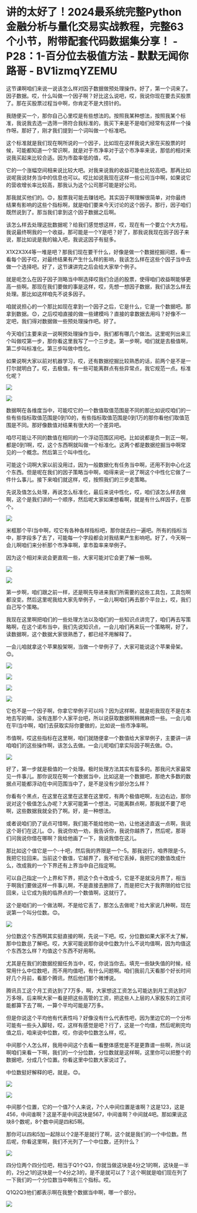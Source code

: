 # 讲的太好了！2024最系统完整Python金融分析与量化交易实战教程，完整63个小节，附带配套代码数据集分享！ - P28：1-百分位去极值方法 - 默默无闻你路哥 - BV1izmqYZEMU

这节课啊咱们来说一说该怎么样对因子数据做预处理操作。好了，第一个词来了。因子数据。哎，什么叫做一个因子啊？好比这么说吧，哎，我说你现在要去买股票了。那在买股票过程当中啊，你肯定不是大捞针的。

我随便买一个，那你自己心里哎是有些想法的。按照我某种想法，按照我某个标准，我说我去选一选筛一筛符合我标准的，我买下来是不是咱们经常有这样一个操作呀。那好了，刚才我们提到一个词叫做一个标准吧。

这个标准就是我们现在啊所说的一个因子，比如现在这样我说大家在买股票的时候，可能都知道一个常识啊，就是对于市净率对于这个市净率来说，那低的相对来说我买起来比较合适。因为市盈率低的值，哎。

它的一个涨幅空间相来说比较大吧。对我来说我的收益可能也比较高吧。那再比如说呢我说财务当中的信息也可以。哎比如说我现在这样一些公司当中啊，如果说它的营收增长率比较高，那我认为这个公司那可能是好公司。

那我就买他们的。😊，股票我可能去赚钱吧。其实因子啊理解很简单，对你最终结果有影响的这些个指标啊，就是咱们要来今天讨论的这个因子。那行，因子咱们既然说到了。那当我们拿到这个因子数据之后啊。

该怎么样去处理这批数据呢？给我们感觉想这样，哎，现在有一个要立个大方程。我说最终啊我的一个收益，那可能是一个Y是吧？好了，那我说我现在因子因子来说，那比如说是我的输入吧，我说这因子有挺多。

X1X2X3X4等一堆是吧？那我们现在要干什么，好像是做一个数据挖掘问题，看一看每个因子哎，对最终结果有产生什么样的影响，我该怎么样在这些个因子当中去做一个选择吧。好了，这节课讲完之后会给大家举个例子。

就是呃怎么在因子因子测略当中啊选择哎我们合适的股票，使得咱们收益啊能够更高一些啊。那现在我们要做的事是这样，哎，先想一想因子数据，我们该怎么样去处理。那比如这样咱先不说多因子。

咱就说担心的一个那比如现在拿到一个因子之后，它是什么，它是一个数据吧。那拿到数据。😊，之后哎咱直接的做一些建模吗？直接的拿数据去用吗？好像不一定吧，我们得对数据做一些预处理操作吧。好了。

今天咱们主要来说一说啊预处理操作当中，我们都有哪几个做法。这里呢列出来三个叫做哎第一步，那你看这里我写了一个三步走。第一步啊，咱们就是去极值啊，第二步叫标准化。第三步叫做中性化。

如果说啊大家以前对机器学习，哎，还有数据挖掘比较熟悉的话，前两个是不是一打尔就明白了。哎，去极值，有一些可能离群点有些异常点，我它规范一点。标准化呢？



![](img/3644bfe05121ed35db93e0f85f0e8209_1.png)

![](img/3644bfe05121ed35db93e0f85f0e8209_2.png)

数据啊在各维度当中，可能哎它的一个数值取值范围是不同的那比如说哎咱们的一些有些指标取值范围是0到10的，有些指标取值范围是0到1万的那你看他们取值范围是不同。那好像数值对结果有很大的一个差异吧。

咱尽可能让不同的数值在相同的一个浮动范围区间吧。比如说都是负一到正一啊，都是0到1啊，哎，这个东西啊就叫做一个标准化。这两个都是数据挖掘当中啊常见的一个概念。然后第三个叫中性化。

可能这个词啊大家以前没用过，因为一般数据化有任务当中啊，还用不到中心化这个东西。但是呢在我们的因子策略当中啊，咱得来说一说了啊这个中性化它做了一件什么事儿。接下来咱们就这样，哎，按照我们的三步走策略。

先说及值怎么处理，再说怎么标准化，最后来说中性化，哎，咱们该怎么样去做啊，这个是我们讲的一个顺序，然后呢大家如果想看啊，就是有什么样因子，在那个。



![](img/3644bfe05121ed35db93e0f85f0e8209_4.png)

米框那个平I当中啊，哎它有各种各样指标吧，那你就去扫一遍吧。所有的指标当中，那字段多了去了，可能每一个字段都会对我结果产生影响吧。好了，今天啊一会儿啊咱们来分析那个市净率啊，拿市盈率来举例子。

因为这个相对来说会更直观一些，大家可能对它会更了解一些啊。

![](img/3644bfe05121ed35db93e0f85f0e8209_6.png)

![](img/3644bfe05121ed35db93e0f85f0e8209_7.png)

第一步啊，咱们跟之前一样，还是啊先导进来我们所需要的这些工具包，工具包啊都没变。然后这里呢我给大家先举例子，一会儿啊咱们再去那个平台上，哎，我们自己写个策略。

我现在这里啊把咱们的一些处理方法以及咱们的一些知识点讲完了，咱们再去写策略啊，在这个诺布当中，我们先说知识点，一会儿咱们再来玩一个策略啊，好了，读数据啊，这个数据大家很熟悉了，都已经不用解释了。

一会儿咱就拿这个苹果股架啊，当做一个举例子了，大家可能说这个苹果骨架。😊。

![](img/3644bfe05121ed35db93e0f85f0e8209_9.png)

![](img/3644bfe05121ed35db93e0f85f0e8209_10.png)

![](img/3644bfe05121ed35db93e0f85f0e8209_11.png)

![](img/3644bfe05121ed35db93e0f85f0e8209_12.png)

它也不是一个因子啊，你拿它举例子可以吗？因为这样啊，就是呃我现在不是在本地去写的嘛，没有连那个人家平台吧，所以说获取数据啊稍微麻烦一些。一会儿咱在平I当中啊，咱们去获取实际你要做的，比如说一些市净率啊。

市值啊，哎这些指标在这里啊，咱们就随便拿一个数值给大家举例子，主要讲一讲咱咱们的这些操作啊，该怎么去做。一会儿呢咱们拿实际因子啊去做。😊。



![](img/3644bfe05121ed35db93e0f85f0e8209_14.png)

好了，第一步就是极值的一个处理。极时处理方法其实有蛮多的。那我问大家最常见一件事儿。那你说现在啊一个数据当中，比如这是一个数据吧，那绝大多数的数据点可能都浮动在中间范围当中了，是不是没有少部分怎么样？

你看有个黑点，在这里在这里在这里在这里哎，有两个极值吧啊，左边右边，那你说对这个极值怎么办呢？大家可能第一个想法，可能离群点啊，那我就不要了吧啊，这些数据我就全扔了啊。好，是一种想法。

或者说咱们扔了说点可惜啊，我们能不能给他劝一劝，让他迷途直返一点啊，我说这个哥们在这儿。😊，我说你劝一劝，我告诉你，我说你越界了，然后呢，那哥们问我说你借在哪啊？我给他画了一下，我说我借在这儿。

那比如这个值它是一个-十吧，然后我的界限是一个-5。那我说行，咱界限是-5，我把它拉回来。当前这个数值，它越界了，我不给它丢掉，我把它的数值改成什么，改成我的一个下界还有上界当中自己指定啊。

可以自己指定一个上界和下界，把这个负十改成-5，它是不是就没月界了，相当于啊我们要做这样一件事儿啊，不是直接去删除了，而是把它大于我界限的给它拉回来，让它成为我的临界点的一个数值啊，这就行了。

这个是咱们的一个做法啊，不是给它丢了，那怎么去做呢？给大家说几种啊，现在说第一个叫分位数。😊。

![](img/3644bfe05121ed35db93e0f85f0e8209_16.png)

分位数这个东西啊其实挺直接的啊，先说一下吧。哎，分位数如果大家不太了解，那中位数总了解吧。哎，大家可能说那你说中位数为什么不说均值啊，因为均值这个东西怎么样？均值这个东西不好用啊。

尤其是在我们的数据挖掘任务当中，哎，你说当你去。填充一些缺失值的时候，经常用什么中位数吧，而不用均值吧，有什么问题啊。咱们我前几天看那个好长时间好几个月前，看那个腾讯，然后他们那个微博说。

腾讯员工这个月工资达到了7万多，啊，大家想这工资怎么可能达到月工资达到7万多呀。后来啊大家一看是把这些高管的工资，把这些人上层的人家股东的工资可能都算下去了啊，一算个平均可能是7万多。

但是你说这个平均他有代表性吗？好像没有什么代表性吧，因为里边它的一个分布可能有一些头入脚轻，哎，这样有感觉是吧？行了，这是一个均值，然后呢刷完均值之后，咱来说中位数，哎，你说中位数怎么样，哎。

中间那个人怎么样，我用中间这个去看一看整体感觉是不是更靠谱一些啊，所以说啊咱们来看一下啊，我们的一个分位数，分位数就是这样啊，这里你可以把整个的数据吧，分成几个位置。你看这里中位数大家说过了。

中位数挺好解释的吧，就是。😊。

![](img/3644bfe05121ed35db93e0f85f0e8209_18.png)

![](img/3644bfe05121ed35db93e0f85f0e8209_19.png)

中间那个位置，它的一个值7个人来说，7个人中间位置是谁啊？这是123，这是456，中间谁啊？这是不是中间这块是567，中间谁啊？中间就4吧。那如果说这块8个数呢，8个数中间是四和5啊。

那你可以四和5加一起除以个2是不是就行了啊，这个就是我们的一个中位数。然后呢，你看这里啊，我们不光列了一个中位数，还列什么？



![](img/3644bfe05121ed35db93e0f85f0e8209_21.png)

四分位两个四分位吧，相当于Q1个Q3，你就当做这块是4分之1的啊，这块是一半的，2分之1的这块是一个4分之3的，是不是就可以了？这个啊就是咱们现在列了一下我们的一个分位数当中啊有三个指标。哎。

Q1Q2Q3他们都表示啊在我整个数据当中啊，哪一个部分。

![](img/3644bfe05121ed35db93e0f85f0e8209_23.png)